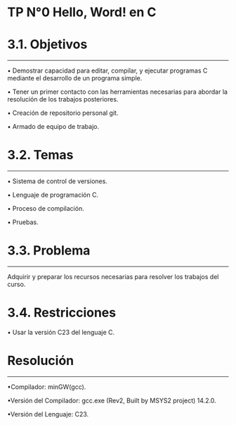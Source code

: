 # TP N°0 Hello, Word! en C 

# 3.1. Objetivos
-------------------------------------------------------------------------------------------------------------------
• Demostrar capacidad para editar, compilar, y ejecutar programas C mediante el desarrollo de un programa simple.

• Tener un primer contacto con las herramientas necesarias para abordar la resolución de los trabajos posteriores.

• Creación de repositorio personal git.

• Armado de equipo de trabajo.

# 3.2. Temas
-------------------------------------------------------------------------------------------------------------------
• Sistema de control de versiones.

• Lenguaje de programación C.

• Proceso de compilación.

• Pruebas.

# 3.3. Problema
-------------------------------------------------------------------------------------------------------------------
Adquirir y preparar los recursos necesarias para resolver los trabajos del curso.

# 3.4. Restricciones
• Usar la versión C23 del lenguaje C.

# Resolución
-------------------------------------------------------------------------------------------------------------------
  •Compilador:  minGW(gcc).
  
  •Versión del Compilador: gcc.exe (Rev2, Built by MSYS2 project) 14.2.0.
  
  •Versión del Lenguaje: C23.

